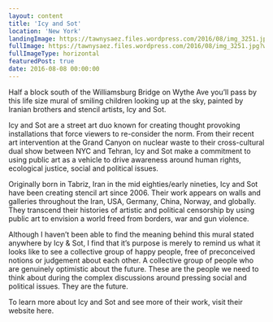 ```yaml
---
layout: content
title: 'Icy and Sot'
location: 'New York'
landingImage: https://tawnysaez.files.wordpress.com/2016/08/img_3251.jpg?w=500&h=500&crop=1
fullImage: https://tawnysaez.files.wordpress.com/2016/08/img_3251.jpg?w=1000
fullImageType: horizontal
featuredPost: true
date: 2016-08-08 00:00:00
---
```

Half a block south of the Williamsburg Bridge on Wythe Ave you’ll pass by this life size mural of smiling children looking up at the sky, painted by Iranian  brothers and stencil artists, Icy and Sot.

Icy and Sot are a street art duo known for creating thought provoking installations that force viewers to re-consider the norm. From their recent art intervention at the Grand Canyon on nuclear waste to their cross-cultural dual show between NYC and Tehran, Icy and Sot make a commitment to using public art as a vehicle to drive awareness around human rights, ecological justice, social and political issues.

Originally born in Tabriz, Iran in the mid eighties/early nineties, Icy and Sot have been creating stencil art since 2006. Their work appears on walls and galleries throughout the Iran, USA, Germany, China, Norway, and globally. They transcend their histories of artistic and political censorship by using public art to envision a world freed from borders, war and gun violence.

Although I haven’t been able to find the meaning behind this mural stated anywhere by Icy & Sot, I find that it’s purpose is merely to remind us what it looks like to see a collective group of happy people, free of preconceived notions or judgement about each other. A collective group of people who are genuinely optimistic about the future. These are the people we need to think about during the complex discussions around pressing social and political issues. They are the future.

To learn more about Icy and Sot and see more of their work, visit their website here.